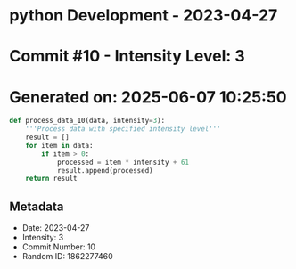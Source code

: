 ﻿# python Development - 2023-04-27
# Commit #10 - Intensity Level: 3
# Generated on: 2025-06-07 10:25:50
```python
def process_data_10(data, intensity=3):
    '''Process data with specified intensity level'''
    result = []
    for item in data:
        if item > 0:
            processed = item * intensity + 61
            result.append(processed)
    return result
```
## Metadata
- Date: 2023-04-27
- Intensity: 3
- Commit Number: 10
- Random ID: 1862277460
